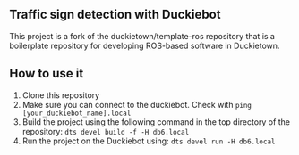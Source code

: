 ## Traffic sign detection with Duckiebot
This project is a fork of the duckietown/template-ros repository that is a boilerplate repository for developing ROS-based software in Duckietown.

## How to use it
1. Clone this repository
2. Make sure you can connect to the duckiebot. Check with
   `ping [your_duckiebot_name].local`
3. Build the project using the following command in the top directory of the repository:
   `dts devel build -f -H db6.local`
4. Run the project on the Duckiebot using:
   `dts devel run -H db6.local`
